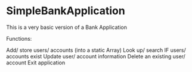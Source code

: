 # SimpleBankApplication

This is a very basic version of a Bank Application

Functions:

Add/ store users/ accounts (into a static Array)
Look up/ search IF users/ accounts exist
Update user/ account information
Delete an existing user/ account
Exit application
